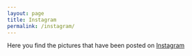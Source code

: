 ```yaml
---
layout: page
title: Instagram
permalink: /instagram/
---
```


Here you find the pictures that have been posted on [Instagram](https://www.instagram.com/explore/tags/swisstreehouse/)

<script src="https://apps.elfsight.com/p/platform.js" defer></script>
<div class="elfsight-app-e544bacd-a6b4-452c-b248-70ea5812ef44"></div>
